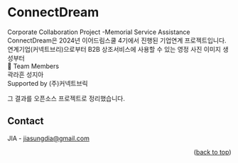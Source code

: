 # ConnectDream
Corporate Collaboration Project -Memorial Service Assistance
ConnectDream은 2024년 이어드림스쿨 4기에서 진행된 기업연계 프로젝트입니다.  
연계기업(커넥트브리)으로부터 B2B 상조서비스에 사용할 수 있는 영정 사진 이미지 생성부터  
🚀 Team Members  
곽라흔 성지아  
Supported by (주)커넥트브릭  



그 결과를 오픈소스 프로젝트로 정리했습니다.




<!-- CONTACT -->
## Contact

JIA - jiasungdia@gmail.com
<p align="right">(<a href="#readme-top">back to top</a>)</p>
